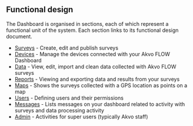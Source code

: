 ## Functional design
The Dashboard is organised in sections, each of which represent a functional unit of the system. Each section links to its functional design document.
* [Surveys](functionalDesign/Surveys.md) - Create, edit and publish surveys
* [Devices](functionalDesign/Devices.md) - Manage the devices connected with your Akvo FLOW Dashboard
* [Data](functionalDesign/Data.md) - View, edit, import and clean data collected with Akvo FLOW surveys
* [Reports](functionalDesign/Reports.md) - Viewing and exporting data and results from your surveys
* [Maps](functionalDesign/Maps.md) - Shows the surveys collected with a GPS location as points on a map
* [Users](functionalDesign/Users.md) - Defining users and their permissions
* [Messages](functionalDesign/Messages.md) - Lists messages on your dashboard related to activity with surveys and data processing activity
* [Admin](functionalDesign/Admin.md) - Activities for super users (typically Akvo staff)